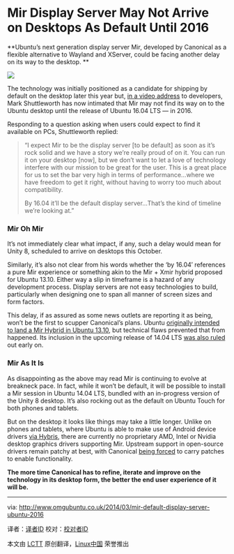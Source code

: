Mir Display Server May Not Arrive on Desktops As Default Until 2016
================================================================================
**Ubuntu’s next generation display server Mir, developed by Canonical as a flexible alternative to Wayland and XServer, could be facing another delay on its way to the desktop. **

![](http://www.omgubuntu.co.uk/wp-content/uploads/2013/06/mir2.jpg)

The technology was initially positioned as a candidate for shipping by default on the desktop later this year but, [in a video address][1] to developers, Mark Shuttleworth has now intimated that Mir may not find its way on to the Ubuntu desktop until the release of Ubuntu 16.04 LTS — in 2016. 

Responding to a question asking when users could expect to find it available on PCs, Shuttleworth replied:

> “I expect Mir to be the display server  [to be default] as soon as it’s rock solid and we have a story we’re really proud of on it. You can run it on your desktop [now], but we don’t want to let a love of technology interfere with our mission to be great for the user. This is a great place for us to set the bar very high in terms of performance…where we have freedom to get it right, without having to worry too much about compatibility.
> 
> By 16.04 it’ll be the default display server…That’s the kind of timeline we’re looking at.”

### Mir Oh Mir ###

It’s not immediately clear what impact, if any, such a delay would mean for Unity 8, scheduled to arrive on desktops this October.

Similarly, it’s also not clear from his words whether the ‘by 16.04′ references a pure Mir experience or something akin to the Mir + Xmir hybrid proposed for Ubuntu 13.10. Either way a slip in timeframe is a hazard of any development process. Display servers are not easy technologies to build, particularly when designing one to span all manner of screen sizes and form factors.

This delay, if as assured as some news outlets are reporting it as being, won’t be the first to scupper Canonical’s plans. Ubuntu [originally intended to land a Mir Hybrid  in Ubuntu 13.10][2], but technical flaws prevented that from happened. Its inclusion in the upcoming release of 14.04 LTS [was also ruled][3] out early on. 

### Mir As It Is ###

As disappointing as the above may read Mir is continuing to evolve at breakneck pace. In fact, while it won’t be default, it will be possible to install a Mir session in Ubuntu 14.04 LTS, bundled with an in-progress version of the Unity 8 desktop. It’s also rocking out as the default on Ubuntu Touch for both phones and tablets.

But on the desktop it looks like things may take a little longer. Unlike on phones and tablets, where Ubuntu is able to make use of Android device drivers [via Hybris][4], there are currently no proprietary AMD, Intel or Nvidia desktop graphics drivers supporting Mir. Upstream support in open-source drivers remain patchy at best, with Canonical [being forced][5] to carry patches to enable functionality.

**The more time Canonical has to refine, iterate and improve on the technology in its desktop form, the better the end user experience of it will be.**

--------------------------------------------------------------------------------

via: http://www.omgubuntu.co.uk/2014/03/mir-default-display-server-ubuntu-2016

译者：[译者ID](https://github.com/译者ID) 校对：[校对者ID](https://github.com/校对者ID)

本文由 [LCTT](https://github.com/LCTT/TranslateProject) 原创翻译，[Linux中国](http://linux.cn/) 荣誉推出

[1]:http://www.youtube.com/watch?v=dWTVe5Mdv0Y&feature=share&t=29m19s
[2]:http://www.omgubuntu.co.uk/2013/10/xmir-longer-default-supported-cards-13-10
[3]:http://www.omgubuntu.co.uk/2013/11/expect-ubuntu-14-04-lts
[4]:http://en.wikipedia.org/wiki/Hybris_(software)
[5]:http://www.omgubuntu.co.uk/2013/09/intel-remove-xmir-support-in-xorg-video-driver